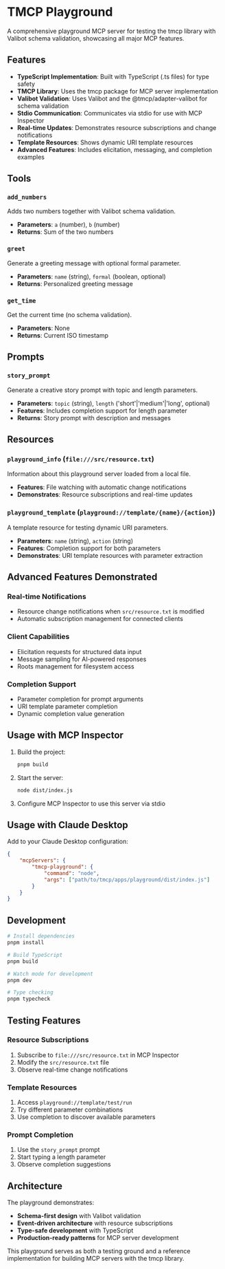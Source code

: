 # TMCP Playground

A comprehensive playground MCP server for testing the tmcp library with Valibot schema validation, showcasing all major MCP features.

## Features

- **TypeScript Implementation**: Built with TypeScript (.ts files) for type safety
- **TMCP Library**: Uses the tmcp package for MCP server implementation
- **Valibot Validation**: Uses Valibot and the @tmcp/adapter-valibot for schema validation
- **Stdio Communication**: Communicates via stdio for use with MCP Inspector
- **Real-time Updates**: Demonstrates resource subscriptions and change notifications
- **Template Resources**: Shows dynamic URI template resources
- **Advanced Features**: Includes elicitation, messaging, and completion examples

## Tools

### `add_numbers`

Adds two numbers together with Valibot schema validation.

- **Parameters**: `a` (number), `b` (number)
- **Returns**: Sum of the two numbers

### `greet`

Generate a greeting message with optional formal parameter.

- **Parameters**: `name` (string), `formal` (boolean, optional)
- **Returns**: Personalized greeting message

### `get_time`

Get the current time (no schema validation).

- **Parameters**: None
- **Returns**: Current ISO timestamp

## Prompts

### `story_prompt`

Generate a creative story prompt with topic and length parameters.

- **Parameters**: `topic` (string), `length` ('short'|'medium'|'long', optional)
- **Features**: Includes completion support for length parameter
- **Returns**: Story prompt with description and messages

## Resources

### `playground_info` (`file:///src/resource.txt`)

Information about this playground server loaded from a local file.

- **Features**: File watching with automatic change notifications
- **Demonstrates**: Resource subscriptions and real-time updates

### `playground_template` (`playground://template/{name}/{action}`)

A template resource for testing dynamic URI parameters.

- **Parameters**: `name` (string), `action` (string)
- **Features**: Completion support for both parameters
- **Demonstrates**: URI template resources with parameter extraction

## Advanced Features Demonstrated

### Real-time Notifications

- Resource change notifications when `src/resource.txt` is modified
- Automatic subscription management for connected clients

### Client Capabilities

- Elicitation requests for structured data input
- Message sampling for AI-powered responses
- Roots management for filesystem access

### Completion Support

- Parameter completion for prompt arguments
- URI template parameter completion
- Dynamic completion value generation

## Usage with MCP Inspector

1. Build the project:

    ```bash
    pnpm build
    ```

2. Start the server:

    ```bash
    node dist/index.js
    ```

3. Configure MCP Inspector to use this server via stdio

## Usage with Claude Desktop

Add to your Claude Desktop configuration:

```json
{
	"mcpServers": {
		"tmcp-playground": {
			"command": "node",
			"args": ["path/to/tmcp/apps/playground/dist/index.js"]
		}
	}
}
```

## Development

```bash
# Install dependencies
pnpm install

# Build TypeScript
pnpm build

# Watch mode for development
pnpm dev

# Type checking
pnpm typecheck
```

## Testing Features

### Resource Subscriptions

1. Subscribe to `file:///src/resource.txt` in MCP Inspector
2. Modify the `src/resource.txt` file
3. Observe real-time change notifications

### Template Resources

1. Access `playground://template/test/run`
2. Try different parameter combinations
3. Use completion to discover available parameters

### Prompt Completion

1. Use the `story_prompt` prompt
2. Start typing a length parameter
3. Observe completion suggestions

## Architecture

The playground demonstrates:

- **Schema-first design** with Valibot validation
- **Event-driven architecture** with resource subscriptions
- **Type-safe development** with TypeScript
- **Production-ready patterns** for MCP server development

This playground serves as both a testing ground and a reference implementation for building MCP servers with the tmcp library.
